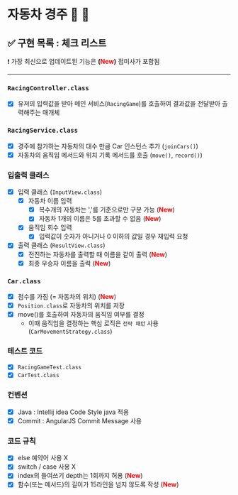 # 자동차 경주 🚗 🏁

## ✅ 구현 목록 : 체크 리스트

❗ 가장 최신으로 업데이트된 기능은 **(<span style="color:red">New</span>)** 접미사가 포함됨

---

### `RacingController.class`

- [x] 유저의 입력값을 받아 메인 서비스(`RacingGame`)를 호출하여 결과값을 전달받아 출력해주는 매개체

### `RacingService.class`

- [x] 경주에 참가하는 자동차의 대수 만큼 Car 인스턴스 추가 (`joinCars()`)
- [x] 자동차의 움직임 메서드와 위치 기록 메서드를 호출 (`move()`, `record()`)

### 입출력 클래스

- [x] 입력 클래스 (`InputView.class`)
    - [x] 자동차 이름 입력
        - [x] 복수개의 자동차는 ','를 기준으로만 구분 가능 (**<span style="color:red">New</span>**)
        - [x] 자동차 1개의 이름은 5를 초과할 수 없음 (**<span style="color:red">New</span>**)
    - [x] 움직임 회수 입력
        - [x] 입력값이 숫자가 아니거나 0 이하의 값일 경우 재입력 요청
- [x] 출력 클래스 (`ResultView.class`)
    - [x] 전진하는 자동차를 출력할 때 이름을 같이 출력 (**<span style="color:red">New</span>**)
    - [x] 최종 우승자 이름을 출력 (**<span style="color:red">New</span>**)

### `Car.class`

- [x] 점수를 가짐 (= 자동차의 위치) (**<span style="color:red">New</span>**)
- [x] `Position.class`로 자동차의 위치를 저장
- [x] move()를 호출하여 자동차의 움직임 여부를 결정
    - 이때 움직임을 결정하는 핵심 로직은 `전략 패턴` 사용 (`CarMovementStrategy.class`)

### 테스트 코드

- [x] `RacingGameTest.class`
- [x] `CarTest.class`

### 컨벤션

- [x] Java : Intellij idea Code Style java 적용
- [x] Commit : AngularJS Commit Message 사용

### 코드 규칙

- [x] else 예약어 사용 X
- [x] switch / case 사용 X
- [x] index의 들여쓰기 depth는 1회까지 허용 (**<span style="color:red">New</span>**)
- [x] 함수(또는 메서드)의 길이가 15라인을 넘지 않도록 작성  (**<span style="color:red">New</span>**)